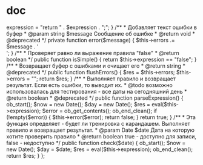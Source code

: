 # doc


<?php
/**
 * Объект для проверки правил расписания
 */
class Condition
{
    /**
     * Выражение в формате PHP для проверки правила
     * @var string
     */
    private $expression;
    /**
     * Буфер для ошибок
     * @var string
     */
    private $errors;
    /**
     * Констуктор объекта
     * @param string $expression Строка в формате PHP для проверки правила
     */
    public function __construct($expression)
    {
        $this->expression = "return " . $expression . ";";
    }
    /**
     * Добавляет текст ошибки в буфер
     * @param string $message Сообщение об ошибке
     * @return void
	 * @deprecated
     */
    private function error($message)
    {
        $this->errors .= $message . '<br>';
    }
    /**
     * Проверяет равно ли выражение правила "false"
     * @return boolean
     */
    public function isSimple()
    {
        return $this->expression == "false";
    }
    /**
     * Возвращает буфер с ошибками и очищает его
     * @return string
	 * @deprecated
     */
    public function flushErrors()
    {
        $res = $this->errors;
        $this->errors = "";
        return $res;
    }
    /**
     * Выполняет правило и возвращает результат. Если есть ошибки, то выводит их.
     * @todo возможно использовалась для тестирования - все даты на сегодняшний день
     * @return boolean
	 * @deprecated
     */
    public function parseExpression()
    {
        ob_start();

        $now = new Date();
        $day = new Date();

        $res = eval($this->expression);

        $error = ob_get_contents();

        ob_end_clean();

        if (!empty($error)) {
            $this->error($error);
            return false;
        }

        return true;
    }
    /**
     * Эта функция определяет - будет ли тренировка с карандашем. Выполняет правило и возвращает результат.
     * @param Date $date Дата на которую хотите проверить правило
     * @return boolean true - доступно для записи, false - недоступно
     */
    public function check($date)
    {
        ob_start();

        $now = new Date();
        $day = $date;

        $res = eval($this->expression);

        ob_end_clean();

        return $res;
    }
};
